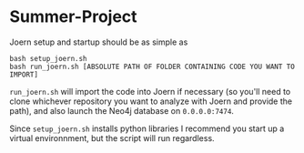 # Summer-Project

Joern setup and startup should be as simple as

```
bash setup_joern.sh
bash run_joern.sh [ABSOLUTE PATH OF FOLDER CONTAINING CODE YOU WANT TO IMPORT]
```

`run_joern.sh` will import the code into Joern if necessary (so you'll need to clone whichever repository you want to analyze with Joern and provide the path), and also launch the Neo4j database on `0.0.0.0:7474`. 

Since `setup_joern.sh` installs python libraries I recommend you start up a virtual environnment, but the script will run regardless.

